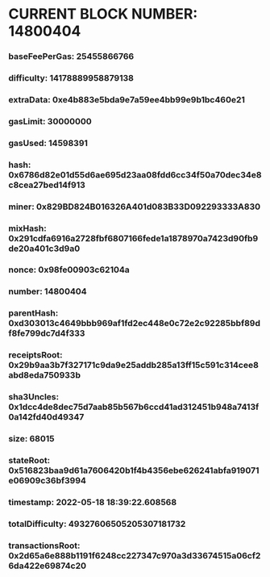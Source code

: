 # CURRENT BLOCK NUMBER: 14800404

### baseFeePerGas: 25455866766
### difficulty: 14178889958879138
### extraData: 0xe4b883e5bda9e7a59ee4bb99e9b1bc460e21
### gasLimit: 30000000
### gasUsed: 14598391
### hash: 0x6786d82e01d55d6ae695d23aa08fdd6cc34f50a70dec34e8c8cea27bed14f913
### miner: 0x829BD824B016326A401d083B33D092293333A830
### mixHash: 0x291cdfa6916a2728fbf6807166fede1a1878970a7423d90fb9de20a401c3d9a0
### nonce: 0x98fe00903c62104a
### number: 14800404
### parentHash: 0xd303013c4649bbb969af1fd2ec448e0c72e2c92285bbf89df8fe799dc7d4f333
### receiptsRoot: 0x29b9aa3b7f327171c9da9e25addb285a13ff15c591c314cee8abd8eda750933b
### sha3Uncles: 0x1dcc4de8dec75d7aab85b567b6ccd41ad312451b948a7413f0a142fd40d49347
### size: 68015
### stateRoot: 0x516823baa9d61a7606420b1f4b4356ebe626241abfa919071e06909c36bf3994
### timestamp: 2022-05-18 18:39:22.608568
### totalDifficulty: 49327606505205307181732
### transactionsRoot: 0x2d65a6e888b1191f6248cc227347c970a3d33674515a06cf26da422e69874c20
